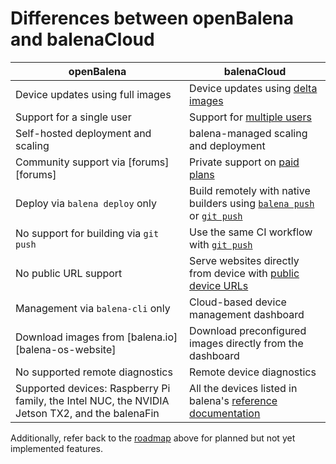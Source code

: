 # Differences between openBalena and balenaCloud

| openBalena                                          | balenaCloud                                                                                                                                                                                                                                                             |
| -----                                               | ----                                                                                                                                                                                                                                                                    |
| Device updates using full images                    | Device updates using [delta images](https://www.balena.io/docs/learn/deploy/delta/)                                                                                                                                                                                     |
| Support for a single user                           | Support for [multiple users](https://www.balena.io/docs/learn/manage/account/#application-members)                                                                                                                                                                      |
| Self-hosted deployment and scaling                  | balena-managed scaling and deployment |
| Community support via [forums][forums]              | Private support on [paid plans](https://www.balena.io/pricing/)                                                                                                                                           |
| Deploy via `balena deploy` only                     | Build remotely with native builders using [`balena push`](https://www.balena.io/docs/learn/deploy/deployment/#balena-push) or  [`git push`](https://www.balena.io/docs/learn/deploy/deployment/#git-push) |
| No support for building via `git push`              | Use the same CI workflow with [`git push`](https://www.balena.io/docs/learn/deploy/deployment/#git-push)                                                                                                  |
| No public URL support                               | Serve websites directly from device with [public device URLs](https://www.balena.io/docs/learn/manage/actions/#enable-public-device-url)                                                                  |
| Management via `balena-cli` only                    | Cloud-based device management dashboard                                                                                                                                                                   |
| Download images from [balena.io][balena-os-website] | Download preconfigured images directly from the dashboard                                                                                                                                                 |
| No supported remote diagnostics                     | Remote device diagnostics                                                                                                                                                                                 |
| Supported devices: Raspberry Pi family, the Intel NUC, the NVIDIA Jetson TX2, and the balenaFin | All the devices listed in balena's [reference documentation](https://www.balena.io/docs/reference/hardware/devices/)   |

Additionally, refer back to the [roadmap](#roadmap) above for planned but not yet implemented features.